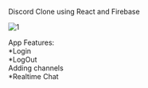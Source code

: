 Discord Clone using React and Firebase


![1](https://user-images.githubusercontent.com/23708468/113265984-67183700-92dd-11eb-9a98-a6b06039b918.png)


App Features:<br>
  *Login<br>
  *LogOut<br>
  Adding channels<br>
  *Realtime Chat<br>


  
